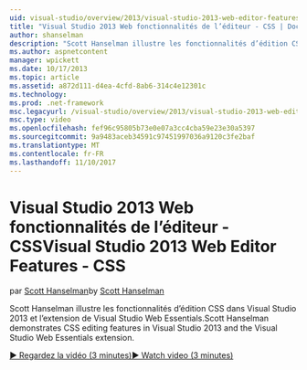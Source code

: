 ```yaml
---
uid: visual-studio/overview/2013/visual-studio-2013-web-editor-features-css
title: "Visual Studio 2013 Web fonctionnalités de l’éditeur - CSS | Documents Microsoft"
author: shanselman
description: "Scott Hanselman illustre les fonctionnalités d’édition CSS dans Visual Studio 2013 et l’extension de Visual Studio Web Essentials."
ms.author: aspnetcontent
manager: wpickett
ms.date: 10/17/2013
ms.topic: article
ms.assetid: a872d111-d4ea-4cfd-8ab6-314c4e12301c
ms.technology: 
ms.prod: .net-framework
msc.legacyurl: /visual-studio/overview/2013/visual-studio-2013-web-editor-features-css
msc.type: video
ms.openlocfilehash: fef96c95805b73e0e07a3cc4cba59e23e30a5397
ms.sourcegitcommit: 9a9483aceb34591c97451997036a9120c3fe2baf
ms.translationtype: MT
ms.contentlocale: fr-FR
ms.lasthandoff: 11/10/2017
---
```

<a name="visual-studio-2013-web-editor-features---css"></a><span data-ttu-id="8f218-103">Visual Studio 2013 Web fonctionnalités de l’éditeur - CSS</span><span class="sxs-lookup"><span data-stu-id="8f218-103">Visual Studio 2013 Web Editor Features - CSS</span></span>
====================
<span data-ttu-id="8f218-104">par [Scott Hanselman](https://github.com/shanselman)</span><span class="sxs-lookup"><span data-stu-id="8f218-104">by [Scott Hanselman](https://github.com/shanselman)</span></span>

<span data-ttu-id="8f218-105">Scott Hanselman illustre les fonctionnalités d’édition CSS dans Visual Studio 2013 et l’extension de Visual Studio Web Essentials.</span><span class="sxs-lookup"><span data-stu-id="8f218-105">Scott Hanselman demonstrates CSS editing features in Visual Studio 2013 and the Visual Studio Web Essentials extension.</span></span>

[<span data-ttu-id="8f218-106">&#9654; Regardez la vidéo (3 minutes)</span><span class="sxs-lookup"><span data-stu-id="8f218-106">&#9654; Watch video (3 minutes)</span></span>](https://channel9.msdn.com/Blogs/ASP-NET-Site-Videos/visual-studio-2013-web-editor-features-css)
